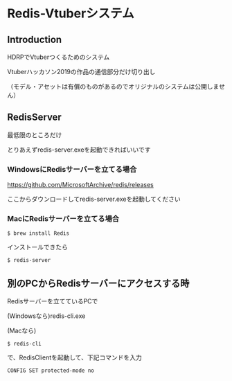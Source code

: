 # Redis-Vtuberシステム
## Introduction
HDRPでVtuberつくるためのシステム

Vtuberハッカソン2019の作品の通信部分だけ切り出し

（モデル・アセットは有償のものがあるのでオリジナルのシステムは公開しません）

## RedisServer
最低限のところだけ

とりあえずredis-server.exeを起動できればいいです

### WindowsにRedisサーバーを立てる場合

https://github.com/MicrosoftArchive/redis/releases

ここからダウンロードしてredis-server.exeを起動してください

### MacにRedisサーバーを立てる場合

```
$ brew install Redis
```

インストールできたら

```
$ redis-server
```

## 別のPCからRedisサーバーにアクセスする時
Redisサーバーを立てているPCで

(Windowsなら)redis-cli.exe

(Macなら)
```
$ redis-cli
```

で、RedisClientを起動して、下記コマンドを入力

```
CONFIG SET protected-mode no
```